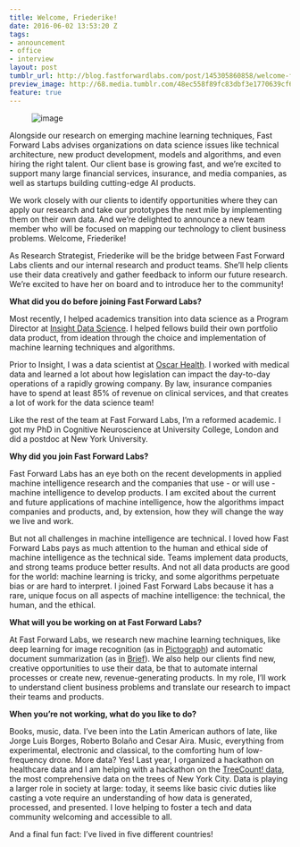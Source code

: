 ```yaml
---
title: Welcome, Friederike!
date: 2016-06-02 13:53:20 Z
tags:
- announcement
- office
- interview
layout: post
tumblr_url: http://blog.fastforwardlabs.com/post/145305860858/welcome-friederike
preview_image: http://68.media.tumblr.com/48ec558f89fc83dbf3e1770639cf6404/tumblr_inline_o85byoZHrx1ta78fg_540.jpg
feature: true
---
```


<figure data-orig-width="2312" data-orig-height="844" class="tmblr-full"><img src="http://68.media.tumblr.com/48ec558f89fc83dbf3e1770639cf6404/tumblr_inline_o85byoZHrx1ta78fg_540.jpg" alt="image" data-orig-width="2312" data-orig-height="844"/></figure><p>Alongside our research on emerging machine learning techniques, Fast Forward Labs advises organizations on data science issues like technical architecture, new product development, models and algorithms, and even hiring the right talent. Our client base is growing fast, and we’re excited to support many large financial services, insurance, and media companies, as well as startups building cutting-edge AI products. </p><p>We work closely with our clients to identify opportunities where they can apply our research and take our prototypes the next mile by implementing them on their own data. And we’re delighted to announce a new team member who will be focused on mapping our technology to client business problems. Welcome, Friederike! </p><p>As Research Strategist, Friederike will be the bridge between Fast Forward Labs clients and our internal research and product teams. She’ll help clients use their data creatively and gather feedback to inform our future research. We’re excited to have her on board and to introduce her to the community!</p><p><b>What did you do before joining Fast Forward Labs?</b></p><p>Most recently, I helped academics transition into data science as a Program Director at <a href="http://insightdatascience.com/">Insight Data Science</a>. I helped fellows build their own portfolio data product, from ideation through the choice and implementation of machine learning techniques and algorithms.<b><br/></b></p><p>Prior to Insight, I was a data scientist at <a href="https://www.hioscar.com/">Oscar Health</a>. I worked with medical data and learned a lot about how legislation can impact the day-to-day operations of a rapidly growing company. By law, insurance companies have to spend at least 85% of revenue on clinical services, and that creates a lot of work for the data science team! </p><p>Like the rest of the team at Fast Forward Labs, I’m a reformed academic. I got my PhD in Cognitive Neuroscience at University College, London and did a postdoc at New York University. </p><p><b>Why did you join Fast Forward Labs?</b></p><p>Fast Forward Labs has an eye both on the recent developments in applied machine intelligence research and the companies that use - or will use -machine intelligence to develop products. I am excited about the current and future applications of machine intelligence, how the algorithms impact companies and products, and, by extension, how they will change the way we live and work.</p><p>But not all challenges in machine intelligence are technical. I loved how Fast Forward Labs pays as much attention to the human and ethical side of machine intelligence as the technical side. Teams implement data products, and strong teams produce better results. And not all data products are good for the world: machine learning is tricky, and some algorithms perpetuate bias or are hard to interpret. I joined Fast Forward Labs because it has a rare, unique focus on all aspects of machine intelligence: the technical, the human, and the ethical.</p><p><b>What will you be working on at Fast Forward Labs?</b></p><p>At Fast Forward Labs, we research new machine learning techniques, like deep learning for image recognition (as in <a href="http://pictograph.us">Pictograph</a>) and automatic document summarization (as in <a href="http://www.fastforwardlabs.com/brief/">Brief</a>). We also help our clients find new, creative opportunities to use their data, be that to automate internal processes or create new, revenue-generating products. In my role, I’ll work to understand client business problems and translate our research to impact their teams and products.</p><p><b>When you’re not working, what do you like to do?</b></p><p>Books, music, data. I’ve been into the Latin American authors of late, like Jorge Luis Borges, Roberto Bolaño and Cesar Aira. Music, everything from experimental, electronic and classical, to the comforting hum of low-frequency drone. More data? Yes! Last year, I organized a hackathon on healthcare data and I am helping with a hackathon on the <a href="https://treescount.nycgovparks.org/">TreeCount! data</a>, the most comprehensive data on the trees of New York City. Data is playing a larger role in society at large: today, it seems like basic civic duties like casting a vote require an understanding of how data is generated, processed, and presented. I love helping to foster a tech and data community welcoming and accessible to all.<b><br/></b></p><p>And a final fun fact: I’ve lived in five different countries! <br/></p>
